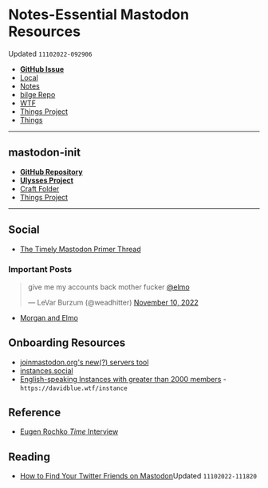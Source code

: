 # Notes-Essential Mastodon Resources
Updated `11102022-092906`

- [**GitHub Issue**](https://github.com/extratone/bilge/issues/373)
- [Local](shareddocuments:///private/var/mobile/Library/Mobile%20Documents/com~apple~CloudDocs/Written/E8D50F05-FEC0-4B30-8E34-3E9F262E1FD8.md)
- [Notes](drafts://open?uuid=E8D50F05-FEC0-4B30-8E34-3E9F262E1FD8)
- [bilge Repo](working-copy://open?repo=bilge)
- [WTF](https://davidblue.wtf/drafts/E8D50F05-FEC0-4B30-8E34-3E9F262E1FD8.html)
- [Things Project](things:///show?id=PySxdkqHqDMdkgSk9EaTHz)
- [Things](things:///show?id=4KQBNsP8q2VtfDoYf8xtPa)

---

## mastodon-init

- [**GitHub Repository**](https://github.com/extratone/mastodon-init)
- [**Ulysses Project**](ulysses://x-callback-url/open?id=cgyVEq9nT0OILTo9QywSbg)
- [Craft Folder](craftdocs://openfolder?folderId=D18A9485-256D-4C5B-B1B0-6464C5D8ED09&spaceId=9155d3fa-3d23-957d-1fe5-b0db13f3145f)
- [Things Project](things:///show?id=PySxdkqHqDMdkgSk9EaTHz)

---

## Social

- [The Timely Mastodon Primer Thread](drafts://open?uuid=6D0765CA-FF35-4487-B154-B37C2D27C94C)

### Important Posts

<blockquote class="twitter-tweet"><p lang="en" dir="ltr">give me my accounts back mother fucker <a href="https://twitter.com/elmo?ref_src=twsrc%5Etfw">@elmo</a></p>&mdash; LeVar Burzum (@weadhitter) <a href="https://twitter.com/weadhitter/status/1590736202205777920?ref_src=twsrc%5Etfw">November 10, 2022</a></blockquote> <script async src="https://platform.twitter.com/widgets.js" charset="utf-8"></script>

- [Morgan and Elmo](https://twitter.com/weadhitter/status/1590736202205777920)

## Onboarding Resources

- [joinmastodon.org's new(?) servers tool](https://joinmastodon.org/servers)
- [instances.social](https://instances.social)
- [English-speaking Instances with greater than 2000 members](https://instances.social/list/advanced#lang=en&allowed=&prohibited=&min-users=2000&max-users=) - `https://davidblue.wtf/instance`

## Reference

- [Eugen Rochko *Time* Interview](ulysses://x-callback-url/open?id=h4rmKpkeESdAM7Wei7HkAg)

## Reading

- [How to Find Your Twitter Friends on Mastodon](https://www.wired.com/story/how-to-find-twitter-friends-on-mastodon/)Updated `11102022-111820`